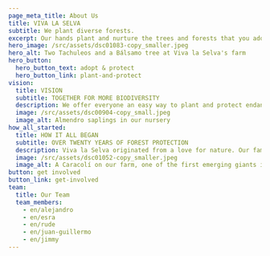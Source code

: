 ```yaml
---
page_meta_title: About Us
title: VIVA LA SELVA
subtitle: We plant diverse forests.
excerpt: Our hands plant and nurture the trees and forests that you adopt and protect as a guardian.
hero_image: /src/assets/dsc01083-copy_smaller.jpeg
hero_alt: Two Tachuleos and a Bálsamo tree at Viva la Selva's farm
hero_button:
  hero_button_text: adopt & protect
  hero_button_link: plant-and-protect
vision:
  title: VISION
  subtitle: TOGETHER FOR MORE BIODIVERSITY
  description: We offer everyone an easy way to plant and protect endangered tree species and forests full of biodiversity.
  image: /src/assets/dsc00904-copy_small.jpeg
  image_alt: Almendro saplings in our nursery
how_all_started:
  title: HOW IT ALL BEGAN
  subtitle: OVER TWENTY YEARS OF FOREST PROTECTION
  description: Viva la Selva originated from a love for nature. Our family began protecting their forest and deliberately planting endangered tree species over 20 years ago. The increasingly critical state of many species led us to the decision to share our project and our goals with the rest of the world.
  image: /src/assets/dsc01052-copy_smaller.jpeg
  image_alt: A Caracolí on our farm, one of the first emerging giants in young forests
button: get involved
button_link: get-involved
team:
  title: Our Team
  team_members:
    - en/alejandro
    - en/esra
    - en/rude
    - en/juan-guillermo
    - en/jimmy
---
```

